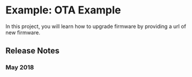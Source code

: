 # Example: OTA Example

In this project, you will learn how to upgrade firmware by providing a url of new firmware.

## Release Notes

### May 2018